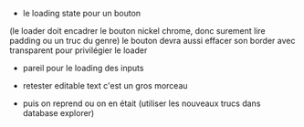 - le loading state pour un bouton

(le loader doit encadrer le bouton nickel chrome, donc surement lire padding ou un truc du genre)
le bouton devra aussi effacer son border avec transparent pour privilégier le loader

- pareil pour le loading des inputs

- retester editable text c'est un gros morceau

- puis on reprend ou on en était (utiliser les nouveaux trucs dans database explorer)
